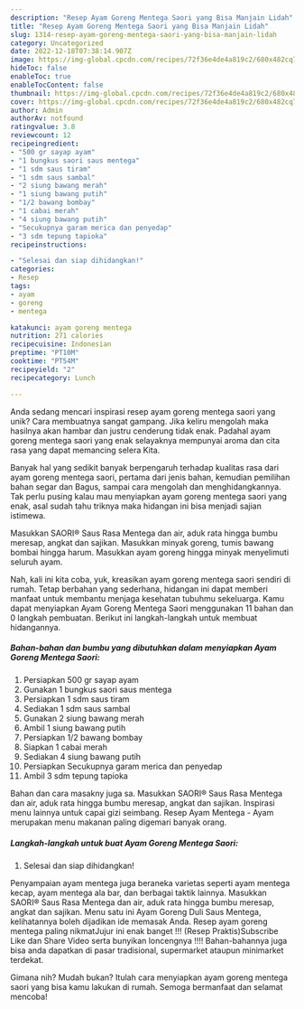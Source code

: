 ```yaml
---
description: "Resep Ayam Goreng Mentega Saori yang Bisa Manjain Lidah"
title: "Resep Ayam Goreng Mentega Saori yang Bisa Manjain Lidah"
slug: 1314-resep-ayam-goreng-mentega-saori-yang-bisa-manjain-lidah
category: Uncategorized
date: 2022-12-18T07:38:14.907Z
image: https://img-global.cpcdn.com/recipes/72f36e4de4a819c2/680x482cq70/ayam-goreng-mentega-saori-foto-resep-utama.jpg
hideToc: false
enableToc: true
enableTocContent: false
thumbnail: https://img-global.cpcdn.com/recipes/72f36e4de4a819c2/680x482cq70/ayam-goreng-mentega-saori-foto-resep-utama.jpg
cover: https://img-global.cpcdn.com/recipes/72f36e4de4a819c2/680x482cq70/ayam-goreng-mentega-saori-foto-resep-utama.jpg
author: Admin
authorAv: notfound
ratingvalue: 3.8
reviewcount: 12
recipeingredient:
- "500 gr sayap ayam"
- "1 bungkus saori saus mentega"
- "1 sdm saus tiram"
- "1 sdm saus sambal"
- "2 siung bawang merah"
- "1 siung bawang putih"
- "1/2 bawang bombay"
- "1 cabai merah"
- "4 siung bawang putih"
- "Secukupnya garam merica dan penyedap"
- "3 sdm tepung tapioka"
recipeinstructions:

- "Selesai dan siap dihidangkan!"
categories:
- Resep
tags:
- ayam
- goreng
- mentega

katakunci: ayam goreng mentega 
nutrition: 271 calories
recipecuisine: Indonesian
preptime: "PT10M"
cooktime: "PT54M"
recipeyield: "2"
recipecategory: Lunch

---
```





Anda sedang mencari inspirasi resep ayam goreng mentega saori yang unik? Cara membuatnya sangat gampang. Jika keliru mengolah maka hasilnya akan hambar dan justru cenderung tidak enak. Padahal ayam goreng mentega saori yang enak selayaknya mempunyai aroma dan cita rasa yang dapat memancing selera Kita.





Banyak hal yang sedikit banyak berpengaruh terhadap kualitas rasa dari ayam goreng mentega saori, pertama dari jenis bahan, kemudian pemilihan bahan segar dan Bagus, sampai cara mengolah dan menghidangkannya. Tak perlu pusing kalau mau menyiapkan ayam goreng mentega saori yang enak,      asal sudah tahu triknya maka hidangan ini bisa menjadi sajian istimewa.














Masukkan SAORI® Saus Rasa Mentega dan air, aduk rata hingga bumbu meresap, angkat dan sajikan. Masukkan minyak goreng, tumis bawang bombai hingga harum. Masukkan ayam goreng hingga minyak menyelimuti seluruh ayam.






Nah, kali ini kita coba, yuk, kreasikan ayam goreng mentega saori sendiri di rumah. Tetap berbahan yang sederhana, hidangan ini dapat memberi manfaat untuk membantu menjaga kesehatan tubuhmu sekeluarga. Kamu dapat menyiapkan Ayam Goreng Mentega Saori menggunakan 11 bahan dan 0 langkah pembuatan. Berikut ini langkah-langkah untuk membuat hidangannya.

<!--inarticleads1-->

##### Bahan-bahan dan bumbu yang dibutuhkan dalam menyiapkan Ayam Goreng Mentega Saori:

1. Persiapkan 500 gr sayap ayam
1. Gunakan 1 bungkus saori saus mentega
1. Persiapkan 1 sdm saus tiram
1. Sediakan 1 sdm saus sambal
1. Gunakan 2 siung bawang merah
1. Ambil 1 siung bawang putih
1. Persiapkan 1/2 bawang bombay
1. Siapkan 1 cabai merah
1. Sediakan 4 siung bawang putih
1. Persiapkan Secukupnya garam merica dan penyedap
1. Ambil 3 sdm tepung tapioka


Bahan dan cara masakny juga sa. Masukkan SAORI® Saus Rasa Mentega dan air, aduk rata hingga bumbu meresap, angkat dan sajikan. Inspirasi menu lainnya untuk capai gizi seimbang. Resep Ayam Mentega - Ayam merupakan menu makanan paling digemari banyak orang. 

<!--inarticleads2-->

##### Langkah-langkah untuk buat Ayam Goreng Mentega Saori:


1. Selesai dan siap dihidangkan!

Penyampaian ayam mentega juga beraneka varietas seperti ayam mentega kecap, ayam mentega ala bar, dan berbagai taktik lainnya. Masukkan SAORI® Saus Rasa Mentega dan air, aduk rata hingga bumbu meresap, angkat dan sajikan. Menu satu ini Ayam Goreng Duli Saus Mentega, kelihatannya boleh dijadikan ide memasak Anda. Resep ayam goreng mentega paling nikmatJujur ini enak banget !!! (Resep Praktis)Subscribe Like dan Share Video serta bunyikan loncengnya !!!! Bahan-bahannya juga bisa anda dapatkan di pasar tradisional, supermarket ataupun minimarket terdekat. 

Gimana nih? Mudah bukan? Itulah cara menyiapkan ayam goreng mentega saori yang bisa kamu lakukan di rumah. Semoga bermanfaat dan selamat mencoba!
